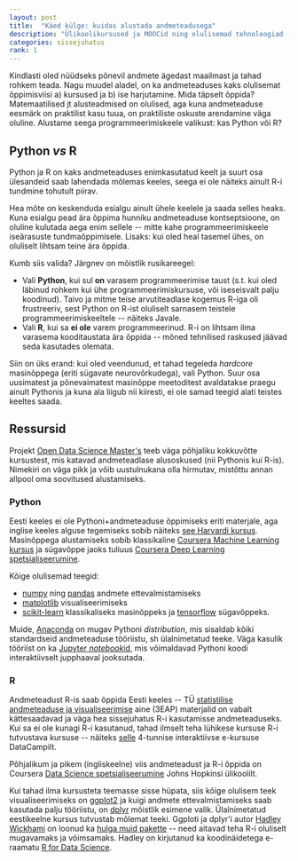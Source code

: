 ```yaml
---
layout: post
title:  "Käed külge: kuidas alustada andmeteadusega"
description: "Ülikoolikursused ja MOOCid ning olulisemad tehnoloogiad -- näiteks Pythoni ja R-i vahel valimine."
categories: sissejuhatus
rank: 1
---
```


Kindlasti oled nüüdseks põnevil andmete ägedast maailmast ja tahad rohkem teada. Nagu muudel aladel, on ka andmeteaduses kaks olulisemat õppimisviisi a) kursused ja b) ise harjutamine. Mida täpselt õppida? Matemaatilised jt alusteadmised on olulised, aga kuna andmeteaduse eesmärk on praktilist kasu tuua, on praktiliste oskuste arendamine väga oluline. Alustame seega programmeerimiskeele valikust: kas Python või R?

## Python *vs* R

Python ja R on kaks andmeteaduses enimkasutatud keelt ja suurt osa ülesandeid saab lahendada mõlemas keeles, seega ei ole näiteks ainult R-i tundmine tohutult piirav.

Hea mõte on keskenduda esialgu ainult ühele keelele ja saada selles heaks. Kuna esialgu pead ära õppima hunniku andmeteaduse kontseptsioone, on oluline kulutada aega enim sellele -- mitte kahe programmeerimiskeele iseärasuste tundmaõppimisele. Lisaks: kui oled heal tasemel ühes, on oluliselt lihtsam teine ära õppida.

Kumb siis valida? Järgnev on mõistlik rusikareegel:

* Vali **Python**, kui sul **on** varasem programmeerimise taust (s.t. kui oled läbinud rohkem kui ühe programmeerimiskursuse, või iseseisvalt palju koodinud). Taivo ja mitme teise arvutiteadlase kogemus R-iga oli frustreeriv, sest Python on R-ist oluliselt sarnasem teistele programmeerimiskeeltele -- näiteks Javale.
* Vali **R**, kui sa **ei ole** varem programmeerinud. R-i on lihtsam ilma varasema kooditaustata ära õppida -- mõned tehnilised raskused jäävad seda kasutades olemata.

Siin on üks erand: kui oled veendunud, et tahad tegeleda *hardcore* masinõppega (eriti sügavate neurovõrkudega), vali Python. Suur osa uusimatest ja põnevaimatest masinõppe meetoditest avaldatakse praegu ainult Pythonis ja kuna ala liigub nii kiiresti, ei ole samad teegid alati teistes keeltes saada.

## Ressursid

Projekt [Open Data Science Master's](http://datasciencemasters.org/) teeb väga põhjaliku kokkuvõtte kursustest, mis katavad andmeteadlase alusoskused (nii Pythonis kui R-is). Nimekiri on väga pikk ja võib uustulnukana olla hirmutav, mistõttu annan allpool oma soovitused alustamiseks.

### Python

Eesti keeles ei ole Pythoni+andmeteaduse õppimiseks eriti materjale, aga inglise keeles alguse tegemiseks sobib näiteks [see Harvardi kursus](http://cs109.github.io/2015/). Masinõppega alustamiseks sobib klassikaline [Coursera Machine Learning kursus](https://www.coursera.org/learn/machine-learning) ja sügavõppe jaoks tuliuus [Coursera Deep Learning spetsialiseerumine](https://www.coursera.org/specializations/deep-learning).

Kõige olulisemad teegid:
* [numpy](http://www.numpy.org/) ning [pandas](http://pandas.pydata.org/) andmete ettevalmistamiseks
* [matplotlib](https://matplotlib.org/) visualiseerimiseks
* [scikit-learn](http://scikit-learn.org/) klassikaliseks masinõppeks ja [tensorflow](https://www.tensorflow.org/) sügavõppeks.

Muide, [Anaconda](https://www.continuum.io/downloads) on mugav Pythoni *distribution*, mis sisaldab kõiki standardseid andmeteaduse tööriistu, sh ülalnimetatud teeke. Väga kasulik tööriist on ka [Jupyter *notebook*id](http://jupyter.org/), mis võimaldavad Pythoni koodi interaktiivselt jupphaaval jooksutada.

### R

Andmeteadust R-is saab õppida Eesti keeles -- TÜ [statistilise andmeteaduse ja visualiseerimise](https://andmeteadus.github.io/2017/) aine (3EAP) materjalid on vabalt kättesaadavad ja väga hea sissejuhatus R-i kasutamisse andmeteaduseks. Kui sa ei ole kunagi R-i kasutanud, tahad ilmselt teha lühikese kursuse R-i tutvustava kursuse -- näiteks [selle](https://www.datacamp.com/courses/free-introduction-to-r) 4-tunnise interaktiivse e-kursuse DataCampilt.

Põhjalikum ja pikem (ingliskeelne) viis andmeteadust ja R-i õppida on Coursera [Data Science spetsialiseerumine](https://www.coursera.org/specializations/jhu-data-science) Johns Hopkinsi ülikoolilt.

Kui tahad ilma kursusteta teemasse sisse hüpata, siis kõige olulisem teek visualiseerimiseks on [ggplot2](http://ggplot2.org/) ja kuigi andmete ettevalmistamiseks saab kasutada palju tööriistu, on [dplyr](http://dplyr.tidyverse.org/) mõistlik esimene valik. Ülalnimetatud eestikeelne kursus tutvustab mõlemat teeki. Ggploti ja dplyr'i autor [Hadley Wickhami](http://hadley.nz/) on loonud ka [hulga muid pakette](https://barryrowlingson.github.io/hadleyverse/#1) -- need aitavad teha R-i oluliselt mugavamaks ja võimsamaks. Hadley on kirjutanud ka koodinäidetega e-raamatu [R for Data Science](http://r4ds.had.co.nz/).
